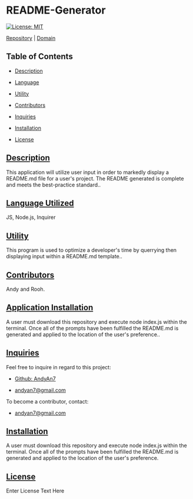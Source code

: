 
# README-Generator

[![License: MIT](https://img.shields.io/badge/License-MIT-red.svg)](https://opensource.org/licenses)

[Repository](https://github.com/AndyAn7/README-Generator) | [Domain](https://github.com/AndyAn7/README-Generator/blob/main/readmeGen/README-Generator.md)

## Table of Contents
- [Description](#description)

- [Language](#language)

- [Utility](#utility)

- [Contributors](#contributors)

- [Inquiries](#inquiries)

- [Installation](#installation)

- [License](#license)



## [Description](#description)

<a name="description"></a>
This application will utilize user input in order to markedly display a README.md file for a user's project. The README generated is complete and meets the best-practice standard..

## [Language Utilized](#language)

<a name="language"></a>
JS, Node.js, Inquirer

## [Utility](#utility)

<a name="usage"></a>
This program is used to optimize a developer's time by querrying then displaying input within a README.md template..

## [Contributors](#contributors)

<a name="contribution"></a>
Andy and Rooh.

## [Application Installation](#installation)

<a name="installation"></a>
A user must download this repository and execute node index.js within the terminal. Once all of the prompts have been fulfilled the README.md is generated and applied to the location of the user's preference..

## [Inquiries](#inquiries)

<a name="inquiries"></a>
Feel free to inquire in regard to this project:

- [Github: AndyAn7](https://github.com/AndyAn7)

- andyan7@gmail.com

To become a contributor, contact:
- andyan7@gmail.com

## [Installation](#installation)

<a name="installation"></a>
A user must download this repository and execute node index.js within the terminal. Once all of the prompts have been fulfilled the README.md is generated and applied to the location of the user's preference.

## [License](#license)

<a name="license"></a>
Enter License Text Here

    